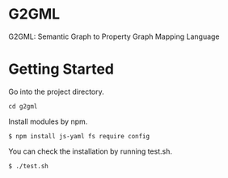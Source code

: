 # G2GML

G2GML: Semantic Graph to Property Graph Mapping Language

# Getting Started

Go into the project directory.
```
cd g2gml
```

Install modules by npm.
```
$ npm install js-yaml fs require config
```

You can check the installation by running test.sh.

```
$ ./test.sh
```

